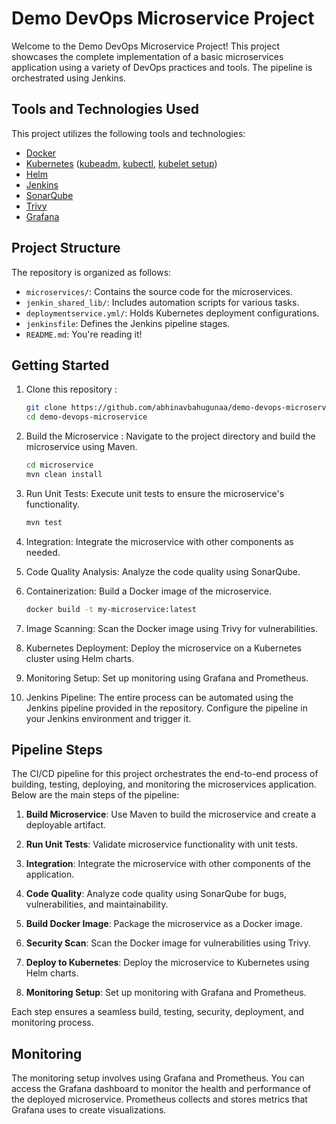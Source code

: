 
# Demo DevOps Microservice Project 

Welcome to the Demo DevOps Microservice Project! This project showcases the complete implementation of a basic microservices application using a variety of DevOps practices and tools. The pipeline is orchestrated using Jenkins.

## Tools and Technologies Used

This project utilizes the following tools and technologies:

- [Docker](https://www.docker.com/)
- [Kubernetes](https://kubernetes.io/) ([kubeadm](https://kubernetes.io/docs/reference/setup-tools/kubeadm/kubeadm/), [kubectl](https://kubernetes.io/docs/reference/kubectl/overview/), [kubelet setup](https://kubernetes.io/docs/setup/production-environment/tools/kubelet/))
- [Helm](https://helm.sh/)
- [Jenkins](https://www.jenkins.io/)
- [SonarQube](https://www.sonarqube.org/)
- [Trivy](https://github.com/aquasecurity/trivy)
- [Grafana](https://grafana.com/)

## Project Structure

The repository is organized as follows:

- `microservices/`: Contains the source code for the microservices.
- `jenkin_shared_lib/`: Includes automation scripts for various tasks.
- `deploymentservice.yml/`: Holds Kubernetes deployment configurations.
- `jenkinsfile`: Defines the Jenkins pipeline stages.
- `README.md`: You're reading it!

## Getting Started

1. Clone this repository :

   ```bash
   git clone https://github.com/abhinavbahugunaa/demo-devops-microservice.git
   cd demo-devops-microservice
   
 2. Build the Microservice : Navigate to the project directory and build the microservice using Maven.

    ```bash
    cd microservice
    mvn clean install

3. Run Unit Tests: Execute unit tests to ensure the microservice's functionality.

   ```bash
   mvn test
   
4. Integration: Integrate the microservice with other components as needed.

5. Code Quality Analysis: Analyze the code quality using SonarQube.

6. Containerization: Build a Docker image of the microservice.

   ```bash
   docker build -t my-microservice:latest
   
7. Image Scanning: Scan the Docker image using Trivy for vulnerabilities.

8. Kubernetes Deployment: Deploy the microservice on a Kubernetes cluster using Helm charts.

9. Monitoring Setup: Set up monitoring using Grafana and Prometheus.

10. Jenkins Pipeline: The entire process can be automated using the Jenkins pipeline provided in the repository. Configure the pipeline in your Jenkins environment and trigger it.

## Pipeline Steps

The CI/CD pipeline for this project orchestrates the end-to-end process of building, testing, deploying, and monitoring the microservices application. Below are the main steps of the pipeline:

1. **Build Microservice**: Use Maven to build the microservice and create a deployable artifact.

2. **Run Unit Tests**: Validate microservice functionality with unit tests.

3. **Integration**: Integrate the microservice with other components of the application.

4. **Code Quality**: Analyze code quality using SonarQube for bugs, vulnerabilities, and maintainability.

5. **Build Docker Image**: Package the microservice as a Docker image.

6. **Security Scan**: Scan the Docker image for vulnerabilities using Trivy.

7. **Deploy to Kubernetes**: Deploy the microservice to Kubernetes using Helm charts.

8. **Monitoring Setup**: Set up monitoring with Grafana and Prometheus.

Each step ensures a seamless build, testing, security, deployment, and monitoring process.


## Monitoring

The monitoring setup involves using Grafana and Prometheus. You can access the Grafana dashboard to monitor the health and performance of the deployed microservice. Prometheus collects and stores metrics that Grafana uses to create visualizations.





